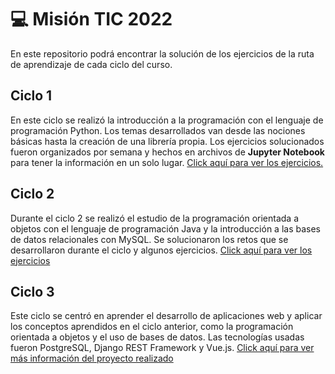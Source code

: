# :computer: Misión TIC 2022
En este repositorio podrá encontrar la solución de los ejercicios de la ruta de aprendizaje de cada ciclo del curso.

## Ciclo 1
En este ciclo se realizó la introducción a la programación con el lenguaje de programación Python. Los temas desarrollados van desde las nociones básicas hasta la creación de una librería propia. Los ejercicios solucionados fueron organizados por semana y hechos en archivos de **Jupyter Notebook** para tener la información en un solo lugar. [Click aquí para ver los ejercicios.](./Ciclo1)

## Ciclo 2
Durante el ciclo 2 se realizó el estudio de la programación orientada a objetos con el lenguaje de programación Java y la introducción a las bases de datos relacionales con MySQL. Se solucionaron los retos que se desarrollaron durante el ciclo y algunos ejercicios. [Click aquí para ver los ejercicios](./Ciclo2)

## Ciclo 3
Este ciclo se centró en aprender el desarrollo de aplicaciones web y aplicar los conceptos aprendidos en el ciclo anterior, como la programación orientada a objetos y el uso de bases de datos. Las tecnologías usadas fueron PostgreSQL, Django REST Framework y Vue.js. [Click aquí para ver más información del proyecto realizado](./Ciclo3)